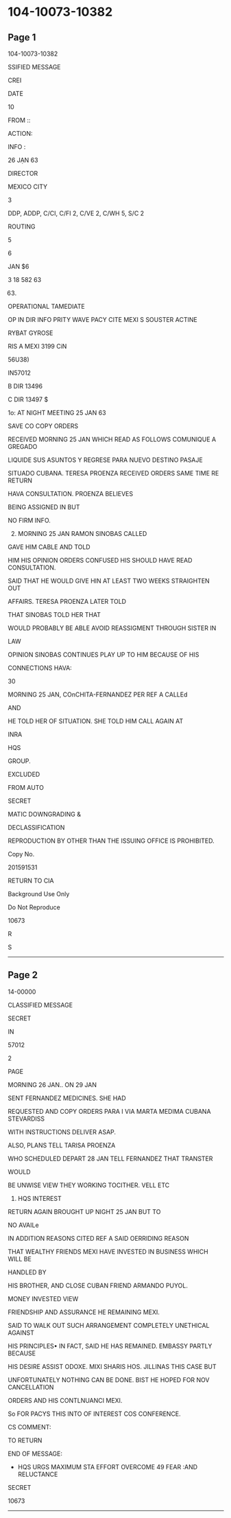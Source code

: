 # 104-10073-10382

## Page 1

104-10073-10382

SSIFIED MESSAGE

CREI

DATE

10

FROM ::

ACTION:

INFO :

26 JẠN 63

DIRECTOR

MEXICO CITY

3

DDP, ADDP, C/CI, C/FI 2, C/VE 2, C/WH 5, S/C 2

ROUTING

5

6

JAN $6

3 18 582 63

63)

OPERATIONAL TAMEDIATE

OP IN DIR INFO PRITY WAVE PACY CITE MEXI S SOUSTER ACTINE

RYBAT GYROSE

RIS A MEXI 3199 CiN

56U38)

IN57012

B DIR 13496

C DIR 13497 $

1o: AT NIGHT MEETING 25 JAN 63

SAVE CO COPY ORDERS

RECEIVED MORNING 25 JAN WHICH READ AS FOLLOWS COMUNIQUE A GREGADO

LIQUIDE SUS ASUNTOS Y REGRESE PARA NUEVO DESTINO PASAJE

SITUADO CUBANA. TERESA PROENZA RECEIVED ORDERS SAME TIME RE RETURN

HAVA CONSULTATION. PROENZA BELIEVES

BEING ASSIGNED IN BUT

NO FIRM INFO.

2. MORNING 25 JAN RAMON SINOBAS CALLED

GAVE HIM CABLE AND TOLD

HIM HIS OPINION ORDERS CONFUSED HIS SHOULD HAVE READ CONSULTATION.

SAID THAT HE WOULD GIVE HIN AT LEAST TWO WEEKS STRAIGHTEN OUT

AFFAIRS. TERESA PROENZA LATER TOLD

THAT SINOBAS TOLD HER THAT

WOULD PROBABLY BE ABLE AVOID REASSIGMENT THROUGH SISTER IN

LAW

OPINION SINOBAS CONTINUES PLAY UP TO HIM BECAUSE OF HIS

CONNECTIONS HAVA:

30

MORNING 25 JAN, COnCHITA-FERNANDEZ PER REF A CALLEd

AND

HE TOLD HER OF SITUATION. SHE TOLD HIM CALL AGAIN AT

INRA

HQS

GROUP.

EXCLUDED

FROM AUTO

SECRET

MATIC DOWNGRADING &

DECLASSIFICATION

REPRODUCTION BY OTHER THAN THE ISSUING OFFICE IS PROHIBITED.

Copy No.

201591531

RETURN TO CIA

Background Use Only

Do Not Reproduce

10673

R

S

---

## Page 2

14-00000

CLASSIFIED MESSAGE

SECRET

IN

57012

2

PAGE

MORNING 26 JAN.. ON 29 JAN

SENT FERNANDEZ MEDICINES. SHE HAD

REQUESTED AND COPY ORDERS PARA I VIA MARTA MEDIMA CUBANA STEVARDISS

WITH INSTRUCTIONS DELIVER ASAP.

ALSO, PLANS TELL TARISA PROENZA

WHO SCHEDULED DEPART 28 JAN TELL FERNANDEZ THAT TRANSTER

WOULD

BE UNWISE VIEW THEY WORKING TOCITHER. VELL ETC

1. HQS INTEREST

RETURN AGAIN BROUGHT UP NIGHT 25 JAN BUT TO

NO AVAILe

IN ADDITION REASONS CITED REF A SAID OERRIDING REASON

THAT WEALTHY FRIENDS MEXI HAVE INVESTED IN BUSINESS WHICH WILL BE

HANDLED BY

HIS BROTHER, AND CLOSE CUBAN FRIEND ARMANDO PUYOL.

MONEY INVESTED VIEW

FRIENDSHIP AND ASSURANCE HE REMAINING MEXI.

SAID TO WALK OUT SUCH ARRANGEMENT COMPLETELY UNETHICAL AGAINST

HIS PRINCIPLES• IN FACT, SAID HE HAS REMAINED. EMBASSY PARTLY BECAUSE

HIS DESIRE ASSIST ODOXE. MIXI SHARIS HOS. JILLINAS THIS CASE BUT

UNFORTUNATELY NOTHING CAN BE DONE. BIST HE HOPED FOR NOV CANCELLATION

ORDERS AND HIS CONTLNUANCI MEXI.

So FOR PACYS THIS INTO OF INTEREST COS CONFERENCE.

CS COMMENT:

TO RETURN

END OF MESSAGE:

* HQS URGS MAXIMUM STA EFFORT OVERCOME 49 FEAR :AND RELUCTANCE

SECRET

10673

---

